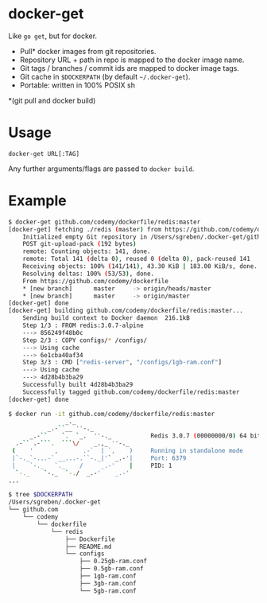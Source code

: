 # docker-get

Like `go get`, but for docker.

- Pull* docker images from git repositories. 
- Repository URL + path in repo is mapped to the docker image name.
- Git tags / branches / commit ids are mapped to docker image tags.
- Git cache in `$DOCKERPATH` (by default `~/.docker-get`).
- Portable: written in 100% POSIX sh

*(git pull and docker build)

# Usage

```text
docker-get URL[:TAG]
```

Any further arguments/flags are passed to `docker build`.

# Example

```bash
$ docker-get github.com/codemy/dockerfile/redis:master
[docker-get] fetching ./redis (master) from https://github.com/codemy/dockerfile ...
    Initialized empty Git repository in /Users/sgreben/.docker-get/github.com/codemy/dockerfile/.git/
    POST git-upload-pack (192 bytes)
    remote: Counting objects: 141, done.
    remote: Total 141 (delta 0), reused 0 (delta 0), pack-reused 141
    Receiving objects: 100% (141/141), 43.30 KiB | 183.00 KiB/s, done.
    Resolving deltas: 100% (53/53), done.
    From https://github.com/codemy/dockerfile
    * [new branch]      master     -> origin/heads/master
    * [new branch]      master     -> origin/master
[docker-get] done
[docker-get] building github.com/codemy/dockerfile/redis:master...
    Sending build context to Docker daemon  216.1kB
    Step 1/3 : FROM redis:3.0.7-alpine
    ---> 856249f48b0c
    Step 2/3 : COPY configs/* /configs/
    ---> Using cache
    ---> 6e1cba40af34
    Step 3/3 : CMD ["redis-server", "/configs/1gb-ram.conf"]
    ---> Using cache
    ---> 4d28b4b3ba29
    Successfully built 4d28b4b3ba29
    Successfully tagged github.com/codemy/dockerfile/redis:master
[docker-get] done

$ docker run -it github.com/codemy/dockerfile/redis:master
                _._
           _.-``__ ''-._
      _.-``    `.  `_.  ''-._           Redis 3.0.7 (00000000/0) 64 bit
  .-`` .-```.  ```\/    _.,_ ''-._
 (    '      ,       .-`  | `,    )     Running in standalone mode
 |`-._`-...-` __...-.``-._|'` _.-'|     Port: 6379
 |    `-._   `._    /     _.-'    |     PID: 1
  `-._    `-._  `-./  _.-'    _.-'
...

$ tree $DOCKERPATH
/Users/sgreben/.docker-get
└── github.com
    └── codemy
        └── dockerfile
            └── redis
                ├── Dockerfile
                ├── README.md
                └── configs
                    ├── 0.25gb-ram.conf
                    ├── 0.5gb-ram.conf
                    ├── 1gb-ram.conf
                    ├── 3gb-ram.conf
                    └── 5gb-ram.conf
```